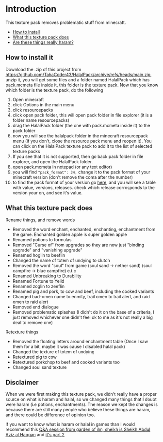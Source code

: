 # Introduction

This texture pack removes problematic stuff from minecraft.

- [How to install](#how-to-install-it)
- [What this texture pack does](#what-this-texture-pack-does)
- [Are these things really haram?](#disclaimer)

## How to install it

Download the .zip of this project from https://github.com/TahaCoder43/HalalPack/archive/refs/heads/main.zip, unzip it, you will get some files and a folder named HalalPack which has pack.mcmeta file inside it, this folder is the texture pack. Now that you know which folder is the texture pack, do the following

1. Open minecraft
2. click Options in the main menu
3. click resourcepacks 
4. click open pack folder, this will open pack folder in file explorer (it is a folder name resourcepacks)
5. drag the HalalPack folder (the one with pack.mcmeta inside it) to the pack folder
6. now you will see the halalpack folder in the minecraft resourcepack menu (if you don't, close the resource pack menu and reopen it). You can click on the HalalPack texture pack to add it to the list of selected texture packs
7. If you see that it is not supported, then go back pack folder in file explorer, and open the HalalPack folder.
8. open pack.mcmeta in notepad (or any text editor)
9. you will find `"pack_format": 34,` change it to the pack format of your minecraft version (don't remove the coma after the number)
10. to find the pack format of your version go [here](https://minecraft.wiki/w/Template:Resource_pack_format), and you will see a table with value, versions, releases. check which release corrosponds to the version your on, and see it's value.

## What this texture pack does

Rename things, and remove words

- Removed the word enchant, enchanted, enchanting, enchantment from the game. Enchanted golden apple is super golden apple
- Renamed potions to formulas
- Removed "Curse of" from upgrades so they are now just "binding upgrade" and "vanishing upgrade"
- Renamed hoglin to beeflin
- Changed the name of totem of undying to clutch 
- Removed the word "soul" from game (soul sand -> nether sand) (soul campfire -> blue campfire) e.t.c
- Renamed Unbreaking to Durability
- Renamed Fortune to Yeild
- Renamed zoglin to zeeflin
- Renamed pig and pork, to cow and beef, including the cooked variants
- Changed bad-omen name to enmity, trail omen to trail alert, and raid omen to raid alert
- Removed end dialogue
- Removed problematic splashes (I didn't do it on the base of a criteria, I just removed whichever one didn't feel ok to me as it's not really a big deal to remove one)

Retexture things

- Removed the floating letters around enchantment table (Once I saw them for a bit, maybe it was cause I disabled halal pack) 
- Changed the texture of totem of undying
- Retextured pig to cow
- Retextured porkchop to beef and cooked variants too
- Changed soul sand texture

## Disclaimer

When we were first making this texture pack, we didn't really have a proper source on what is haram and halal, so we changed many things that I doubt were haram (i.e potions, enchantments). The reason we kept the changes is because there are still many people who believe these things are haram, and there could be difference of opinion too.

If you want to know what is haram or halal in games than I would recommend this [Q&A session from garden of ilm, sheikh is Sheikh Abdul Aziz al Haqqan](https://www.youtube.com/watch?v=MM07ylnYIfg) and [it's part 2](https://www.youtube.com/watch?v=xgjm0xGmSS8)

